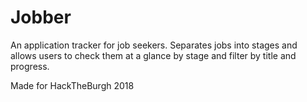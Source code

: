# Jobber
An application tracker for job seekers. Separates jobs into stages and allows users to check them at a glance by stage and filter by title and progress.

Made for HackTheBurgh 2018
